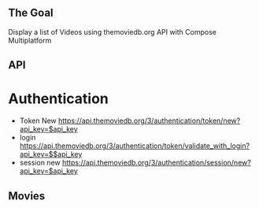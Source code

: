 ## The Goal
Display a list of Videos using themoviedb.org API with Compose Multiplatform

## API
# Authentication
   - Token New
   https://api.themoviedb.org/3/authentication/token/new?api_key=$api_key
   - login
   https://api.themoviedb.org/3/authentication/token/validate_with_login?api_key=$$api_key
   - session new
   https://api.themoviedb.org/3/authentication/session/new?api_key=$api_key

## Movies
